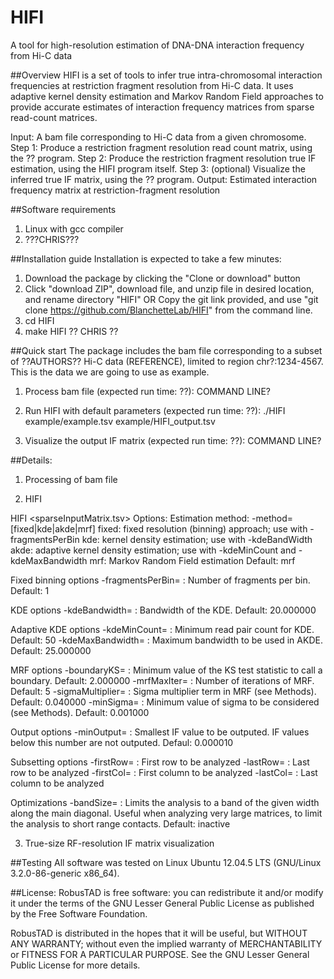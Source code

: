 # HIFI
A tool for high-resolution estimation of DNA-DNA interaction frequency from Hi-C data

##Overview
HIFI is a set of tools to infer true intra-chromosomal interaction frequencies at restriction fragment resolution from Hi-C data. 
It uses adaptive kernel density estimation and Markov Random Field approaches to provide accurate estimates of interaction frequency matrices from sparse read-count matrices.

Input: A bam file corresponding to Hi-C data from a given chromosome. 
Step 1: Produce a restriction fragment resolution read count matrix, using the ?? program.
Step 2: Produce the restriction fragment resolution true IF estimation, using the HIFI program itself.
Step 3: (optional) Visualize the inferred true IF matrix, using the ?? program. 
Output: Estimated interaction frequency matrix at restriction-fragment resolution

##Software requirements
1) Linux with gcc compiler
2) ???CHRIS???

##Installation guide
Installation is expected to take a few minutes:
1) Download the package by clicking the "Clone or download" button
2) Click "download ZIP", download file, and unzip file in desired location, and rename directory "HIFI"
OR
Copy the git link provided, and use "git clone https://github.com/BlanchetteLab/HIFI" from the command line.
3) cd HIFI
4) make HIFI
?? CHRIS ??

##Quick start
The package includes the bam file corresponding to a subset of ??AUTHORS?? Hi-C data (REFERENCE), limited to region chr?:1234-4567. This is the data we are going to use as example.
1) Process bam file (expected run time: ??):
COMMAND LINE?

2) Run HIFI with default parameters (expected run time: ??):
./HIFI example/example.tsv example/HIFI_output.tsv

3) Visualize the output IF matrix (expected run time: ??):
COMMAND LINE?

##Details:
1) Processing of bam file

2) HIFI

HIFI <sparseInputMatrix.tsv> <sparseOutputMatrix> <options>
Options:
Estimation method:
	-method=[fixed|kde|akde|mrf]
		fixed: fixed resolution (binning) approach; use with -fragmentsPerBin
		kde: kernel density estimation; use with -kdeBandWidth
		akde: adaptive kernel density estimation; use with -kdeMinCount and -kdeMaxBandwidth
		mrf: Markov Random Field estimation
		Default: mrf
	
Fixed binning options
	-fragmentsPerBin=<INTEGER> : Number of fragments per bin. Default: 1

KDE options
	-kdeBandwidth=<FLOAT> : Bandwidth of the KDE. Default: 20.000000

Adaptive KDE options
	-kdeMinCount=<INTEGER> : Minimum read pair count for KDE. Default: 50
	-kdeMaxBandwidth=<FLOAT> : Maximum bandwidth to be used in AKDE. Default: 25.000000

MRF options
	-boundaryKS=<FLOAT> : Minimum value of the KS test statistic to call a boundary. Default: 2.000000
	-mrfMaxIter=<INTEGER> : Number of iterations of MRF. Default: 5
	-sigmaMultiplier=<FLOAT> : Sigma multiplier term in MRF (see Methods). Default: 0.040000
	-minSigma=<FLOAT> : Minimum value of sigma to be considered (see Methods). Default: 0.001000

Output options
	-minOutput=<FLOAT> : Smallest IF value to be outputed. IF values below this number are not outputed. Defaul: 0.000010

Subsetting options
	-firstRow=<INTEGER> : First row to be analyzed
	-lastRow=<INTEGER> : Last row to be analyzed
	-firstCol=<INTEGER> : First column to be analyzed
	-lastCol=<INTEGER> : Last column to be analyzed

Optimizations
	-bandSize=<INTEGER> : Limits the analysis to a band of the given width along the main diagonal. Useful when analyzing very large matrices, to limit the analysis to short range contacts. Default: inactive


3) True-size RF-resolution IF matrix visualization

##Testing
All software was tested on Linux Ubuntu 12.04.5 LTS (GNU/Linux 3.2.0-86-generic x86_64).

##License:
RobusTAD is free software: you can redistribute it and/or modify it under the terms of the GNU Lesser General Public License as published by the Free Software Foundation.

RobusTAD is distributed in the hopes that it will be useful, but WITHOUT ANY WARRANTY; without even the implied warranty of MERCHANTABILITY or FITNESS FOR A PARTICULAR PURPOSE. See the GNU Lesser General Public License for more details.
